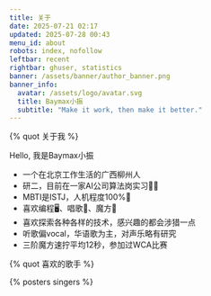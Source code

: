 ```yaml
---
title: 关于
date: 2025-07-21 02:17
updated: 2025-07-28 00:43
menu_id: about
robots: index, nofollow
leftbar: recent
rightbar: ghuser, statistics
banner: /assets/banner/author_banner.png
banner_info:
  avatar: /assets/logo/avatar.svg
  title: Baymax小振
  subtitle: "Make it work, then make it better."
---
```

{% quot 关于我 %}

Hello, 我是Baymax小振

- 一个在北京工作生活的广西柳州人
- 研二，目前在一家AI公司算法岗实习🧑‍💻
- MBTI是ISTJ，人机程度100%🤖
- 喜欢编程🖥️、唱歌🎤、魔方🧊
- 喜欢探索各种各样的技术，感兴趣的都会涉猎一点
- 听歌偏vocal，华语歌为主，对声乐略有研究
- 三阶魔方速拧平均12秒，参加过WCA比赛

{% quot 喜欢的歌手 %}

{% posters singers %}